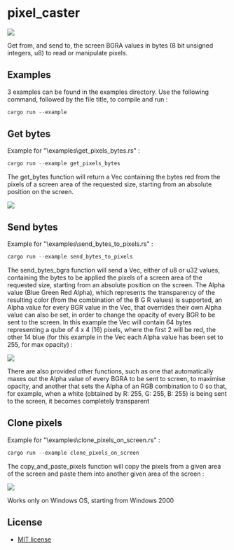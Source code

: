 # pixel_caster

[![](https://img.shields.io/crates/v/pixel_caster.svg)](https://crates.io/crates/pixel_caster)

Get from, and send to, the screen BGRA values in bytes (8 bit unsigned integers, u8) to read or manipulate pixels.

## Examples

3 examples can be found in the examples directory. Use the following command, followed by the file title, to compile and run :

``` powershell
cargo run --example
```

## Get bytes

Example for "\examples\get_pixels_bytes.rs" :

``` powershell
cargo run --example get_pixels_bytes
```

The get_bytes function will return a Vec containing the bytes red from the pixels of a screen area of the requested size, starting from an absolute position on the screen.

<img src="media/example-get_pixels_bytes.png">


## Send bytes

Example for "\examples\send_bytes_to_pixels.rs" :

``` powershell
cargo run --example send_bytes_to_pixels
```

The send_bytes_bgra function will send a Vec, either of u8 or u32 values, containing the bytes to be applied the pixels of a screen area of the requested size, starting from an absolute position on the screen. The Alpha value (Blue Green Red Alpha), which represents the transparency of the resulting color (from the combination of the B G R values) is supported, an Alpha value for every BGR value in the Vec, that overrides their own Alpha value can also be set, in order to change the opacity of every BGR to be sent to the screen. In this example the Vec will contain 64 bytes representing a qube of 4 x 4 (16) pixels, where the first 2 will be red, the other 14 blue (for this example in the Vec each Alpha value has been set to 255, for max opacity) :

<img src="media/example-send_bytes_to_pixels.png">

There are also provided other functions, such as one that automatically maxes out the Alpha value of every BGRA to be sent to screen, to maximise opacity, and another that sets the Alpha of an RGB combination to 0 so that, for example, when a white (obtained by R: 255, G: 255, B: 255) is being sent to the screen, it becomes completely transparent

## Clone pixels

Example for "\examples\clone_pixels_on_screen.rs" :

``` powershell
cargo run --example clone_pixels_on_screen
```

The copy_and_paste_pixels function will copy the pixels from a given area of the screen and paste them into another given area of the screen :

<img src="media/example-clone_pixels_on_screen.png">


Works only on Windows OS, starting from Windows 2000


## License

- [MIT license](http://opensource.org/licenses/MIT)